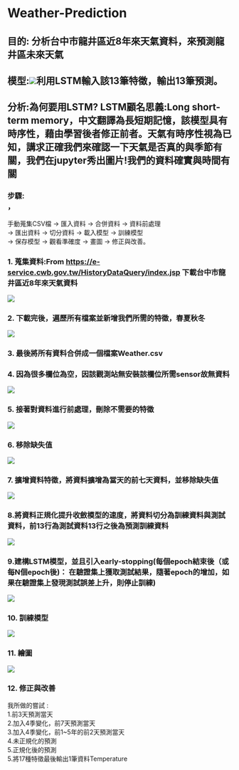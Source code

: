 # Weather-Prediction
## 目的: 分析台中市龍井區近8年來天氣資料，來預測龍井區未來天氣
## 模型:![](https://1.bp.blogspot.com/-6hyAXQfTrXY/WNn2G3CUtbI/AAAAAAAADHA/EaaANM6G1fg460fQccTNmwa8gp9k_IS7wCLcB/s1600/fig04_2c_LSTM.png)利用LSTM輸入該13筆特徵，輸出13筆預測。
## 分析:為何要用LSTM? LSTM顧名思義:Long short-term memory，中文翻譯為長短期記憶，該模型具有時序性，藉由學習後者修正前者。天氣有時序性視為已知，講求正確我們來確認一下天氣是否真的與季節有關，我們在jupyter秀出圖片!我們的資料確實與時間有關[](https://i.ibb.co/16XB0TN/2020-09-19-143102.png)
### 步驟:<br>，
手動蒐集CSV檔 → 匯入資料 → 合併資料 → 資料前處理 <br>
→ 匯出資料 → 切分資料 → 載入模型 → 訓練模型 <br>
→ 保存模型 → 觀看準確度 → 畫圖 → 修正與改善。<br>
### 1. 蒐集資料:From https://e-service.cwb.gov.tw/HistoryDataQuery/index.jsp 下載台中市龍井區近8年來天氣資料<br>
![](https://i.ibb.co/qdxVjqV/1.png)<br>
### 2. 下載完後，遍歷所有檔案並新增我們所需的特徵，春夏秋冬<br>
![](https://i.ibb.co/x7PmJd3/2020-09-19-135516.png)
### 3. 最後將所有資料合併成一個檔案Weather.csv<br>
### 4. 因為很多欄位為空，因該觀測站無安裝該欄位所需sensor故無資料<br>
![](https://i.ibb.co/pZb0xq4/2020-09-19-140452.png)
### 5. 接著對資料進行前處理，刪除不需要的特徵<br>
![](https://i.ibb.co/GVjJ8Fn/2020-09-19-140835.png)
### 6. 移除缺失值
![](https://i.ibb.co/gJz04Fr/2020-09-19-141020.png)
### 7. 擴增資料特徵，將資料擴增為當天的前七天資料，並移除缺失值
![](https://i.ibb.co/MkvjbyQ/2020-09-19-141148.png)
### 8.將資料正規化提升收斂模型的速度，將資料切分為訓練資料與測試資料，前13行為測試資料13行之後為預測訓練資料
![](https://i.ibb.co/0Jc81vy/2020-09-19-141524.png)
### 9.建構LSTM模型，並且引入early-stopping(每個epoch結束後（或每N個epoch後)： 在驗證集上獲取測試結果，隨著epoch的增加，如果在驗證集上發現測試誤差上升，則停止訓練)
![](https://i.ibb.co/x3RG48N/2020-09-19-143939.png)
### 10. 訓練模型
![](https://i.ibb.co/xYjnwzY/2020-09-19-144330.png)
### 11. 繪圖
![](https://i.ibb.co/86vLWtF/image.png)
### 12. 修正與改善 <br>
我所做的嘗試 :<br>
1.前3天預測當天<br>
2.加入4季變化，前7天預測當天<br>
3.加入4季變化，前1~5年的前2天預測當天<br>
4.未正規化的預測<br>
5.正規化後的預測<br>
5.將17種特徵最後輸出1筆資料Temperature<br>
